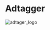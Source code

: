 # Adtagger

![adtager_logo](https://github.com/Matminator/Adtagger/assets/121713591/7f15a9f3-ba11-4b2b-9154-0ef3744b9260|width=100)

